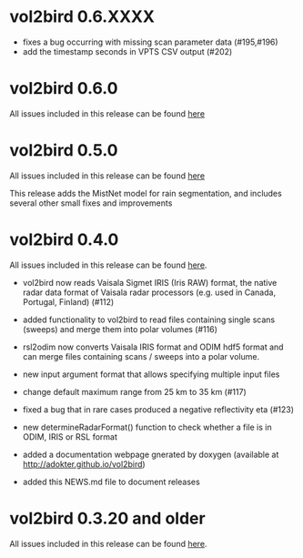# vol2bird 0.6.XXXX
* fixes a bug occurring with missing scan parameter data (#195,#196)
* add the timestamp seconds in VPTS CSV output (#202)

# vol2bird 0.6.0
All issues included in this release can be found [here](https://github.com/adokter/vol2bird/milestone/5?closed=1)

# vol2bird 0.5.0
All issues included in this release can be found [here](https://github.com/adokter/vol2bird/milestone/1?closed=1)

This release adds the MistNet model for rain segmentation, and includes several other small fixes and improvements 

# vol2bird 0.4.0

All issues included in this release can be found [here](https://github.com/adokter/vol2bird/milestone/2?closed=1).

* vol2bird now reads Vaisala Sigmet IRIS (Iris RAW) format, the native radar data format of Vaisala radar processors (e.g. used in Canada, Portugal, Finland) (#112)

* added functionality to vol2bird to read files containing single scans (sweeps) and merge them into polar volumes (#116)

* rsl2odim now converts Vaisala IRIS format and ODIM hdf5 format and can merge files containing scans / sweeps into a polar volume. 

* new input argument format that allows specifying multiple input files

* change default maximum range from 25 km to 35 km (#117)

* fixed a bug that in rare cases produced a negative reflectivity eta (#123)

* new determineRadarFormat() function to check whether a file is in ODIM, IRIS or RSL format

* added a documentation webpage gnerated by doxygen (available at http://adokter.github.io/vol2bird)

* added this NEWS.md file to document releases

# vol2bird 0.3.20 and older

All issues included in this release can be found [here](https://github.com/adokter/bioRad/milestone/3?closed=1).

